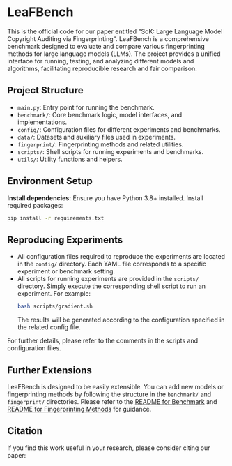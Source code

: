 # LeaFBench

This is the official code for our paper entitled "SoK: Large Language Model Copyright Auditing via Fingerprinting". LeaFBench is a comprehensive benchmark designed to evaluate and compare various fingerprinting methods for large language models (LLMs). The project provides a unified interface for running, testing, and analyzing different models and algorithms, facilitating reproducible research and fair comparison.

## Project Structure

- `main.py`: Entry point for running the benchmark.
- `benchmark/`: Core benchmark logic, model interfaces, and implementations.
- `config/`: Configuration files for different experiments and benchmarks.
- `data/`: Datasets and auxiliary files used in experiments.
- `fingerprint/`: Fingerprinting methods and related utilities.
- `scripts/`: Shell scripts for running experiments and benchmarks.
- `utils/`: Utility functions and helpers.

## Environment Setup

**Install dependencies:**
Ensure you have Python 3.8+ installed. Install required packages:
```bash
pip install -r requirements.txt
```

## Reproducing Experiments

- All configuration files required to reproduce the experiments are located in the `config/` directory. Each YAML file corresponds to a specific experiment or benchmark setting.
- All scripts for running experiments are provided in the `scripts/` directory. Simply execute the corresponding shell script to run an experiment. For example:
  ```bash
  bash scripts/gradient.sh
  ```
  The results will be generated according to the configuration specified in the related config file.

For further details, please refer to the comments in the scripts and configuration files.

## Further Extensions

LeaFBench is designed to be easily extensible. You can add new models or fingerprinting methods by following the structure in the `benchmark/` and `fingerprint/` directories. Please refer to the [README for Benchmark](benchmark/README.md) and [README for Fingerprinting Methods](fingerprint/README.md) for guidance.

## Citation
If you find this work useful in your research, please consider citing our paper:

```bibtex

```